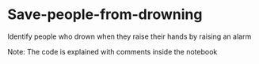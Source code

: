 # Save-people-from-drowning
Identify people who drown when they raise their hands by raising an alarm

Note: The code is explained with comments inside the notebook
